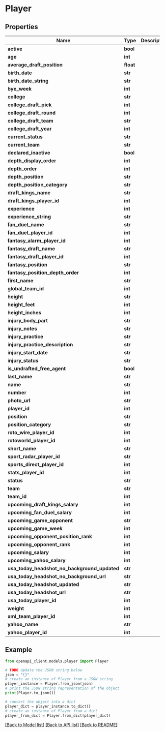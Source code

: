 # Player


## Properties

Name | Type | Description | Notes
------------ | ------------- | ------------- | -------------
**active** | **bool** |  | [optional] 
**age** | **int** |  | [optional] 
**average_draft_position** | **float** |  | [optional] 
**birth_date** | **str** |  | [optional] 
**birth_date_string** | **str** |  | [optional] 
**bye_week** | **int** |  | [optional] 
**college** | **str** |  | [optional] 
**college_draft_pick** | **int** |  | [optional] 
**college_draft_round** | **int** |  | [optional] 
**college_draft_team** | **str** |  | [optional] 
**college_draft_year** | **int** |  | [optional] 
**current_status** | **str** |  | [optional] 
**current_team** | **str** |  | [optional] 
**declared_inactive** | **bool** |  | [optional] 
**depth_display_order** | **int** |  | [optional] 
**depth_order** | **int** |  | [optional] 
**depth_position** | **str** |  | [optional] 
**depth_position_category** | **str** |  | [optional] 
**draft_kings_name** | **str** |  | [optional] 
**draft_kings_player_id** | **int** |  | [optional] 
**experience** | **int** |  | [optional] 
**experience_string** | **str** |  | [optional] 
**fan_duel_name** | **str** |  | [optional] 
**fan_duel_player_id** | **int** |  | [optional] 
**fantasy_alarm_player_id** | **int** |  | [optional] 
**fantasy_draft_name** | **str** |  | [optional] 
**fantasy_draft_player_id** | **int** |  | [optional] 
**fantasy_position** | **str** |  | [optional] 
**fantasy_position_depth_order** | **int** |  | [optional] 
**first_name** | **str** |  | [optional] 
**global_team_id** | **int** |  | [optional] 
**height** | **str** |  | [optional] 
**height_feet** | **int** |  | [optional] 
**height_inches** | **int** |  | [optional] 
**injury_body_part** | **str** |  | [optional] 
**injury_notes** | **str** |  | [optional] 
**injury_practice** | **str** |  | [optional] 
**injury_practice_description** | **str** |  | [optional] 
**injury_start_date** | **str** |  | [optional] 
**injury_status** | **str** |  | [optional] 
**is_undrafted_free_agent** | **bool** |  | [optional] 
**last_name** | **str** |  | [optional] 
**name** | **str** |  | [optional] 
**number** | **int** |  | [optional] 
**photo_url** | **str** |  | [optional] 
**player_id** | **int** |  | [optional] 
**position** | **str** |  | [optional] 
**position_category** | **str** |  | [optional] 
**roto_wire_player_id** | **int** |  | [optional] 
**rotoworld_player_id** | **int** |  | [optional] 
**short_name** | **str** |  | [optional] 
**sport_radar_player_id** | **str** |  | [optional] 
**sports_direct_player_id** | **int** |  | [optional] 
**stats_player_id** | **int** |  | [optional] 
**status** | **str** |  | [optional] 
**team** | **str** |  | [optional] 
**team_id** | **int** |  | [optional] 
**upcoming_draft_kings_salary** | **int** |  | [optional] 
**upcoming_fan_duel_salary** | **int** |  | [optional] 
**upcoming_game_opponent** | **str** |  | [optional] 
**upcoming_game_week** | **int** |  | [optional] 
**upcoming_opponent_position_rank** | **int** |  | [optional] 
**upcoming_opponent_rank** | **int** |  | [optional] 
**upcoming_salary** | **int** |  | [optional] 
**upcoming_yahoo_salary** | **int** |  | [optional] 
**usa_today_headshot_no_background_updated** | **str** |  | [optional] 
**usa_today_headshot_no_background_url** | **str** |  | [optional] 
**usa_today_headshot_updated** | **str** |  | [optional] 
**usa_today_headshot_url** | **str** |  | [optional] 
**usa_today_player_id** | **int** |  | [optional] 
**weight** | **int** |  | [optional] 
**xml_team_player_id** | **int** |  | [optional] 
**yahoo_name** | **str** |  | [optional] 
**yahoo_player_id** | **int** |  | [optional] 

## Example

```python
from openapi_client.models.player import Player

# TODO update the JSON string below
json = "{}"
# create an instance of Player from a JSON string
player_instance = Player.from_json(json)
# print the JSON string representation of the object
print(Player.to_json())

# convert the object into a dict
player_dict = player_instance.to_dict()
# create an instance of Player from a dict
player_from_dict = Player.from_dict(player_dict)
```
[[Back to Model list]](../README.md#documentation-for-models) [[Back to API list]](../README.md#documentation-for-api-endpoints) [[Back to README]](../README.md)


